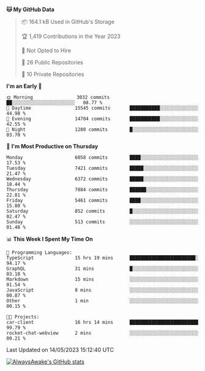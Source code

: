 <!--START_SECTION:waka-->
**🐱 My GitHub Data** 

> 📦 164.1 kB Used in GitHub's Storage 
 > 
> 🏆 1,419 Contributions in the Year 2023
 > 
> 🚫 Not Opted to Hire
 > 
> 📜 26 Public Repositories 
 > 
> 🔑 10 Private Repositories 
 > 
**I'm an Early 🐤** 

```text
🌞 Morning                3032 commits        ██░░░░░░░░░░░░░░░░░░░░░░░   08.77 % 
🌆 Daytime                15545 commits       ███████████░░░░░░░░░░░░░░   44.98 % 
🌃 Evening                14704 commits       ███████████░░░░░░░░░░░░░░   42.55 % 
🌙 Night                  1280 commits        █░░░░░░░░░░░░░░░░░░░░░░░░   03.70 % 
```
📅 **I'm Most Productive on Thursday** 

```text
Monday                   6058 commits        ████░░░░░░░░░░░░░░░░░░░░░   17.53 % 
Tuesday                  7421 commits        █████░░░░░░░░░░░░░░░░░░░░   21.47 % 
Wednesday                6372 commits        █████░░░░░░░░░░░░░░░░░░░░   18.44 % 
Thursday                 7884 commits        ██████░░░░░░░░░░░░░░░░░░░   22.81 % 
Friday                   5461 commits        ████░░░░░░░░░░░░░░░░░░░░░   15.80 % 
Saturday                 852 commits         █░░░░░░░░░░░░░░░░░░░░░░░░   02.47 % 
Sunday                   513 commits         ░░░░░░░░░░░░░░░░░░░░░░░░░   01.48 % 
```


📊 **This Week I Spent My Time On** 

```text
💬 Programming Languages: 
TypeScript               15 hrs 19 mins      ████████████████████████░   94.17 % 
GraphQL                  31 mins             █░░░░░░░░░░░░░░░░░░░░░░░░   03.18 % 
Markdown                 15 mins             ░░░░░░░░░░░░░░░░░░░░░░░░░   01.54 % 
JavaScript               8 mins              ░░░░░░░░░░░░░░░░░░░░░░░░░   00.87 % 
Other                    1 min               ░░░░░░░░░░░░░░░░░░░░░░░░░   00.15 % 

🐱‍💻 Projects: 
car-client               16 hrs 14 mins      █████████████████████████   99.79 % 
rocket-chat-webview      2 mins              ░░░░░░░░░░░░░░░░░░░░░░░░░   00.21 % 
```


 Last Updated on 14/05/2023 15:12:40 UTC
<!--END_SECTION:waka-->

[![AlwaysAwake's GitHub stats](https://github-readme-stats.vercel.app/api?username=AlwaysAwake&show_icons=true&theme=github_dark&count_private=true)](https://github.com/AlwaysAwake/AlwaysAwake)
